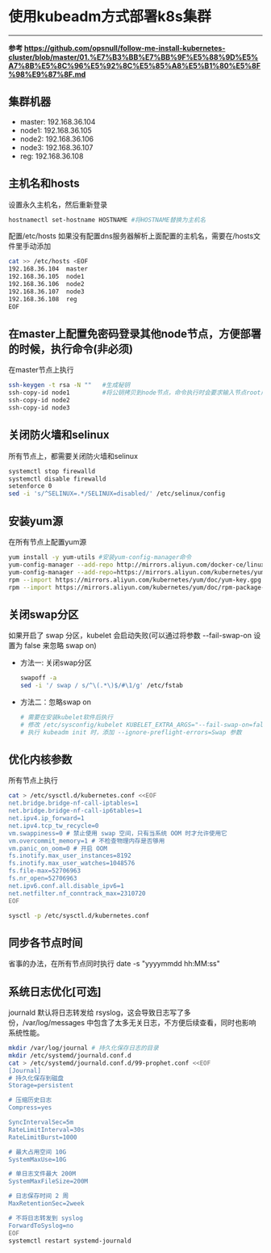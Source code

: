 # 使用kubeadm方式部署k8s集群

---

**参考 <https://github.com/opsnull/follow-me-install-kubernetes-cluster/blob/master/01.%E7%B3%BB%E7%BB%9F%E5%88%9D%E5%A7%8B%E5%8C%96%E5%92%8C%E5%85%A8%E5%B1%80%E5%8F%98%E9%87%8F.md>**

## 集群机器
  - master: 192.168.36.104
  - node1:  192.168.36.105
  - node2:  192.168.36.106
  - node3:  192.168.36.107
  - reg:    192.168.36.108

## 主机名和hosts

设置永久主机名，然后重新登录

``` bash
hostnamectl set-hostname HOSTNAME #将HOSTNAME替换为主机名
```

配置/etc/hosts  如果没有配置dns服务器解析上面配置的主机名，需要在/hosts文件里手动添加

``` bash
cat >> /etc/hosts <EOF
192.168.36.104  master
192.168.36.105  node1
192.168.36.106  node2
192.168.36.107  node3
192.168.36.108  reg
EOF
```

## 在master上配置免密码登录其他node节点，方便部署的时候，执行命令(非必须)

在master节点上执行

``` bash
ssh-keygen -t rsa -N ""   #生成秘钥
ssh-copy-id node1         #将公钥拷贝到node节点，命令执行时会要求输入节点root用户密码
ssh-copy-id node2
ssh-copy-id node3
```

## 关闭防火墙和selinux

所有节点上，都需要关闭防火墙和selinux

``` bash
systemctl stop firewalld
systemctl disable firewalld
setenforce 0
sed -i 's/^SELINUX=.*/SELINUX=disabled/' /etc/selinux/config
```

## 安装yum源

在所有节点上配置yum源


``` bash
yum install -y yum-utils #安装yum-config-manager命令
yum-config-manager --add-repo http://mirrors.aliyun.com/docker-ce/linux/centos/docker-ce.repo #docker-ce源
yum-config-manager --add-repo=https://mirrors.aliyun.com/kubernetes/yum/repos/kubernetes-el7-x86_64/ #k8s源
rpm --import https://mirrors.aliyun.com/kubernetes/yum/doc/yum-key.gpg     #安装证书
rpm --import https://mirrors.aliyun.com/kubernetes/yum/doc/rpm-package-key.gpg  #安装证书
```

## 关闭swap分区

如果开启了 swap 分区，kubelet 会启动失败(可以通过将参数 --fail-swap-on 设置为 false 来忽略 swap on)

- 方法一: 关闭swap分区
  ``` bash
  swapoff -a
  sed -i '/ swap / s/^\(.*\)$/#\1/g' /etc/fstab
  ```
- 方法二：忽略swap on
  ``` bash
  # 需要在安装kubelet软件后执行
  # 修改 /etc/sysconfig/kubelet KUBELET_EXTRA_ARGS="--fail-swap-on=false"
  # 执行 kubeadm init 时，添加 --ignore-preflight-errors=Swap 参数
  ```

## 优化内核参数

所有节点上执行

``` bash
cat > /etc/sysctl.d/kubernetes.conf <<EOF
net.bridge.bridge-nf-call-iptables=1
net.bridge.bridge-nf-call-ip6tables=1
net.ipv4.ip_forward=1
net.ipv4.tcp_tw_recycle=0
vm.swappiness=0 # 禁止使用 swap 空间，只有当系统 OOM 时才允许使用它
vm.overcommit_memory=1 # 不检查物理内存是否够用
vm.panic_on_oom=0 # 开启 OOM
fs.inotify.max_user_instances=8192
fs.inotify.max_user_watches=1048576
fs.file-max=52706963
fs.nr_open=52706963
net.ipv6.conf.all.disable_ipv6=1
net.netfilter.nf_conntrack_max=2310720
EOF

sysctl -p /etc/sysctl.d/kubernetes.conf
```

## 同步各节点时间

省事的办法，在所有节点同时执行 date -s "yyyymmdd hh:MM:ss"

## 系统日志优化[可选]

journald 默认将日志转发给 rsyslog，这会导致日志写了多份，/var/log/messages 中包含了太多无关日志，不方便后续查看，同时也影响系统性能。

``` bash
mkdir /var/log/journal # 持久化保存日志的目录
mkdir /etc/systemd/journald.conf.d
cat > /etc/systemd/journald.conf.d/99-prophet.conf <<EOF
[Journal]
# 持久化保存到磁盘
Storage=persistent

# 压缩历史日志
Compress=yes

SyncIntervalSec=5m
RateLimitInterval=30s
RateLimitBurst=1000

# 最大占用空间 10G
SystemMaxUse=10G

# 单日志文件最大 200M
SystemMaxFileSize=200M

# 日志保存时间 2 周
MaxRetentionSec=2week

# 不将日志转发到 syslog
ForwardToSyslog=no
EOF
systemctl restart systemd-journald
```